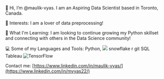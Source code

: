 <!-- ## Hi there 👋 -->

<!--
**maulik-vyas/maulik-vyas** is a ✨ _special_ ✨ repository because its `README.md` (this file) appears on your GitHub profile.

Here are some ideas to get you started:

- 🔭 I’m currently working on ...
- 🌱 I’m currently learning ...
- 👯 I’m looking to collaborate on ...
- 🤔 I’m looking for help with ...
- 💬 Ask me about ...
- 📫 How to reach me: ...
- 😄 Pronouns: ...
- ⚡ Fun fact: ...
-->

👋 Hi, I’m @maulik-vyas. I am an Aspiring Data Scientist based in Toronto, Canada.

👀 Interests: I am a lover of data preprocessing!

🌱 What I'm Learning: I am looking to continue growing my Python skillset and connecting with others in the Data Science community!

💻 Some of my Languages and Tools: Python, <img src="{(https://img.shields.io/badge/TensorFlow-FF6F00?style=for-the-badge&logo=tensorflow&logoColor=white)}" /> snowflake r git SQL Tableau
![TensorFlow]([BadgeURLHere](https://img.shields.io/badge/TensorFlow-FF6F00?style=for-the-badge&logo=tensorflow&logoColor=white))

 Contact me: [https://www.linkedin.com/in/maulik-vyas/](https://www.linkedin.com/in/mvyas22/)
